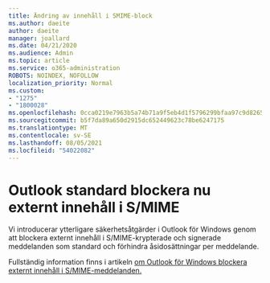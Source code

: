 ```yaml
---
title: Ändring av innehåll i SMIME-block
ms.author: daeite
author: daeite
manager: joallard
ms.date: 04/21/2020
ms.audience: Admin
ms.topic: article
ms.service: o365-administration
ROBOTS: NOINDEX, NOFOLLOW
localization_priority: Normal
ms.custom:
- "1275"
- "1800028"
ms.openlocfilehash: 0cca0219e7963b5a74b71a9f5eb4d1f5796299bfaa97c9d8265dcbf3f641b172
ms.sourcegitcommit: b5f7da89a650d2915dc652449623c78be6247175
ms.translationtype: MT
ms.contentlocale: sv-SE
ms.lasthandoff: 08/05/2021
ms.locfileid: "54022082"
---
```

# <a name="outlook-will-now-default-block-external-content-in-smime"></a>Outlook standard blockera nu externt innehåll i S/MIME

Vi introducerar ytterligare säkerhetsåtgärder i Outlook för Windows genom att blockera externt innehåll i S/MIME-krypterade och signerade meddelanden som standard och förhindra åsidosättningar per meddelande.

Fullständig information finns i artikeln [om Outlook för Windows blockera externt innehåll i S/MIME-meddelanden.](https://support.office.com/article/2d3a4af1-fe41-475f-a888-fc7b997d112e)